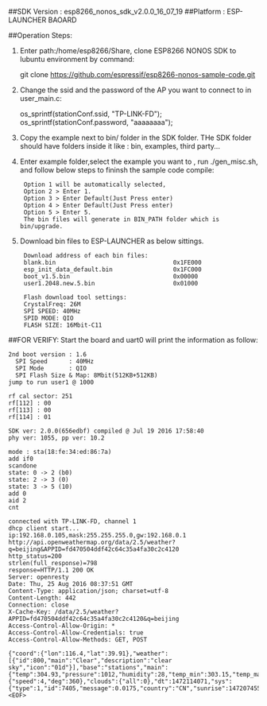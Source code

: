##SDK Version : esp8266_nonos_sdk_v2.0.0_16_07_19
##Platform : ESP-LAUNCHER BAOARD

##Operation Steps:

1. Enter path:/home/esp8266/Share, clone ESP8266 NONOS SDK to lubuntu environment by command: 
       
	git clone https://github.com/espressif/esp8266-nonos-sample-code.git
	   
2. Change the ssid and the password of the AP you want to connect to in user_main.c:
		
	os_sprintf(stationConf.ssid, "TP-LINK-FD");
	os_sprintf(stationConf.password, "aaaaaaaa");

3. Copy the example next to bin/ folder in the SDK folder. THe SDK folder should have folders inside it like : bin, examples, third party...
	   
4. Enter example folder,select the example you want to , run ./gen_misc.sh, and follow below steps to fininsh the sample code compile:
	
		Option 1 will be automatically selected, 
		Option 2 > Enter 1. 
		Option 3 > Enter Default(Just Press enter)
		Option 4 > Enter Default(Just Press enter)
		Option 5 > Enter 5.
		The bin files will generate in BIN_PATH folder which is bin/upgrade. 
	   
5. Download bin files to ESP-LAUNCHER as below sittings.
		
		Download address of each bin files:
		blank.bin				           		  0x1FE000
		esp_init_data_default.bin			  	  0x1FC000
		boot_v1.5.bin					   		  0x00000
		user1.2048.new.5.bin			          0x01000
		
		Flash download tool settings:
		CrystalFreq: 26M
		SPI SPEED: 40MHz
		SPID MODE: QIO
		FLASH SIZE: 16Mbit-C11
			
##FOR VERIFY: 
Start the board and uart0 will print the information as follow:

	2nd boot version : 1.6
	  SPI Speed      : 40MHz
	  SPI Mode       : QIO
	  SPI Flash Size & Map: 8Mbit(512KB+512KB)
	jump to run user1 @ 1000

	rf cal sector: 251
	rf[112] : 00
	rf[113] : 00
	rf[114] : 01

	SDK ver: 2.0.0(656edbf) compiled @ Jul 19 2016 17:58:40
	phy ver: 1055, pp ver: 10.2

	mode : sta(18:fe:34:ed:86:7a)
	add if0
	scandone
	state: 0 -> 2 (b0)
	state: 2 -> 3 (0)
	state: 3 -> 5 (10)
	add 0
	aid 2
	cnt 

	connected with TP-LINK-FD, channel 1
	dhcp client start...
	ip:192.168.0.105,mask:255.255.255.0,gw:192.168.0.1
	http://api.openweathermap.org/data/2.5/weather?q=beijing&APPID=fd470504ddf42c64c35a4fa30c2c4120
	http_status=200
	strlen(full_response)=798
	response=HTTP/1.1 200 OK
	Server: openresty
	Date: Thu, 25 Aug 2016 08:37:51 GMT
	Content-Type: application/json; charset=utf-8
	Content-Length: 442
	Connection: close
	X-Cache-Key: /data/2.5/weather?APPID=fd470504ddf42c64c35a4fa30c2c4120&q=beijing
	Access-Control-Allow-Origin: *
	Access-Control-Allow-Credentials: true
	Access-Control-Allow-Methods: GET, POST

	{"coord":{"lon":116.4,"lat":39.91},"weather":[{"id":800,"main":"Clear","description":"clear sky","icon":"01d"}],"base":"stations","main":{"temp":304.93,"pressure":1012,"humidity":28,"temp_min":303.15,"temp_max":307.04},"visibility":10000,"wind":{"speed":4,"deg":360},"clouds":{"all":0},"dt":1472114071,"sys":{"type":1,"id":7405,"message":0.0175,"country":"CN","sunrise":1472074558,"sunset":1472122563},"id":1816670,"name":"Beijing","cod":200}<EOF>
	